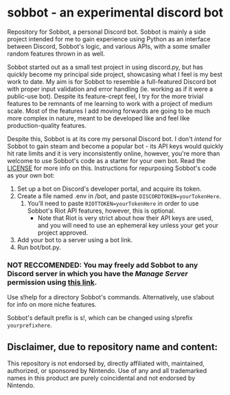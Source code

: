 # sobbot - an experimental discord bot

Repository for Sobbot, a personal Discord bot.
Sobbot is mainly a side project intended for me to gain experience using Python as an interface between Discord, Sobbot's logic, and various APIs, with a some smaller random features thrown in as well.

Sobbot started out as a small test project in using discord.py, but has quickly become my principal side project, showcasing what I feel is my best work to date. My aim is for Sobbot to resemble a full-featured Discord bot with proper input validation and error handling (ie. working as if it were a public-use bot). Despite its feature-crept feel, I try for the more trivial features to be remnants of me learning to work with a project of medium scale. Most of the features I add moving forwards are going to be much more complex in nature, meant to be developed like and feel like production-quality features.

Despite this, Sobbot is at its core my personal Discord bot. I don't *intend* for Sobbot to gain steam and become a popular bot - its API keys would quickly hit rate limits and it is very inconsistently online, however, you're more than welcome to use Sobbot's code as a starter for your own bot. Read the [LICENSE](https://github.com/lucs100/sobbot/blob/main/LICENSE) for more info on this.
Instructions for repurposing Sobbot's code as your own bot:

1. Set up a bot on Discord's developer portal, and acquire its token.
2. Create a file named .env in /bot, and paste `DISCORDTOKEN=yourTokenHere`.
	1. You'll need to paste `RIOTTOKEN=yourTokenHere` in order to use Sobbot's Riot API features, however, this is optional.
		- Note that Riot is very strict about how their API keys are used, and you will need to use an ephemeral key unless your get your project approved.
4. Add your bot to a server using a bot link.
5. Run bot/bot.py.

### NOT RECCOMENDED: You may freely add Sobbot to any Discord server in which you have the *Manage Server* permission using [this link](https://discord.com/oauth2/authorize?client_id=835251884104482907&permissions=34816&scope=bot).

Use s!help for a directory Sobbot's commands. Alternatively, use s!about for info on more niche features.

Sobbot's default prefix is s!, which can be changed using s!prefix `yourprefixhere`.

## Disclaimer, due to repository name and content:

This repository is not endorsed by, directly affiliated with, maintained, authorized, or sponsored by Nintendo. Use of any and all trademarked names in this product are purely coincidental and not endorsed by Nintendo.

